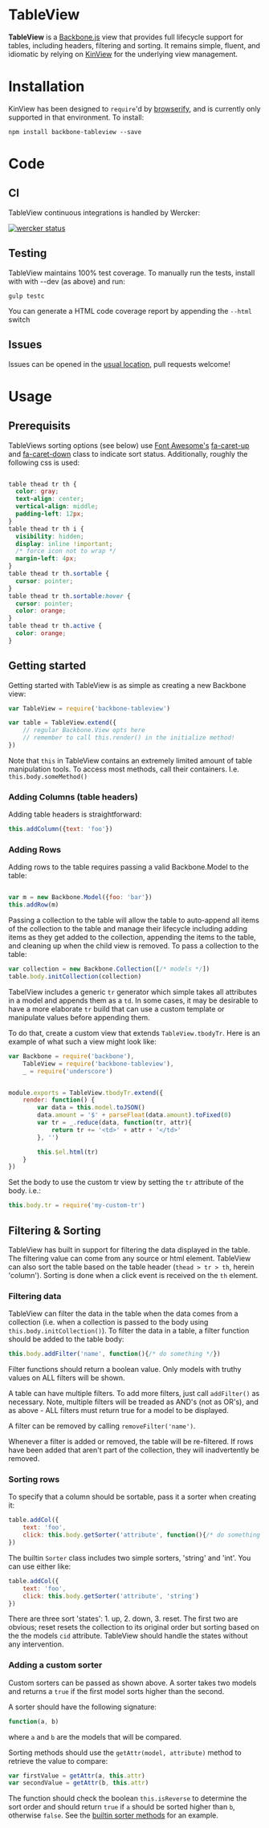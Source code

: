 # TableView
**TableView** is a [Backbone.js](http://backbonejs.org/) view that provides full 
lifecycle support for tables, including headers, filtering and sorting. It remains 
simple, fluent, and idiomatic by relying on [KinView](https://github.com/mbrevda/backbone-kinview)
for the underlying view management.

# Installation

KinView has been designed to `require`'d by [browserify](http://browserify.org/),
and is currently only supported in that environment. To install:

```
npm install backbone-tableview --save
```

# Code

## CI
TableView continuous integrations is handled by Wercker:

[![wercker status](https://app.wercker.com/status/ed888333a4f3fb17e3738866f446c5b9/s/master "wercker status")](https://app.wercker.com/project/bykey/ed888333a4f3fb17e3738866f446c5b9)

## Testing
TableView maintains 100% test coverage. To manually run the tests, install with with --dev (as above) and run:

```
gulp testc
```

You can generate a HTML code coverage report by appending the `--html` switch

## Issues
Issues can be opened in the [usual location](https://github.com/mbrevda/backbone-tableview/issues), pull requests welcome!

# Usage
## Prerequisits
TableViews sorting options (see below) use [Font Awesome's](http://fortawesome.github.io/Font-Awesome/) [fa-caret-up](http://fortawesome.github.io/Font-Awesome/icon/caret-up/) and [fa-caret-down](http://fortawesome.github.io/Font-Awesome/icon/caret-down/) class to indicate sort status. Additionally, roughly the following css is used:

```css

table thead tr th {
  color: gray;
  text-align: center;
  vertical-align: middle;
  padding-left: 12px;
}
table thead tr th i {
  visibility: hidden;
  display: inline !important;
  /* force icon not to wrap */
  margin-left: 4px;
}
table thead tr th.sortable {
  cursor: pointer;
}
table thead tr th.sortable:hover {
  cursor: pointer;
  color: orange;
}
table thead tr th.active {
  color: orange;
}
```
 
## Getting started
Getting started with TableView is as simple as creating a new Backbone view:

```js
var TableView = require('backbone-tableview')

var table = TableView.extend({
    // regular Backbone.View opts here
    // remember to call this.render() in the initialize method!
})

```

Note that `this` in TableView contains an extremely limited amount of table manipulation tools. To access most methods, call their containers. I.e. `this.body.someMethod()`

### Adding Columns (table headers)
Adding table headers is straightforward:

```js
this.addColumn({text: 'foo'})

```

### Adding Rows
Adding rows to the table requires passing a valid Backbone.Model to the table:

```js

var m = new Backbone.Model({foo: 'bar'})
this.addRow(m)
```

Passing a collection to the table will allow the table to auto-append all items of the collection to the table and manage their lifecycle including adding items as they get added to the collection, appending the items to the table, and cleaning up when the child view is removed. To pass a collection to the table:

```js
var collection = new Backbone.Collection([/* models */])
table.body.initCollection(collection)
```

TabelView includes a generic `tr` generator which simple takes all attributes in a model and appends them as a `td`. In some cases, it may be desirable to have a more elaborate `tr` build that can use a custom template or manipulate values before appending them.

To do that, create a custom view that extends `TableView.tbodyTr`. Here is an example of what such a view might look like:

```js
var Backbone = require('backbone'),
    TableView = require('backbone-tableview'),
    _ = require('underscore')


module.exports = TableView.tbodyTr.extend({
    render: function() {
        var data = this.model.toJSON()
        data.amount = '$' + parseFloat(data.amount).toFixed(0)
        var tr = _.reduce(data, function(tr, attr){
            return tr += '<td>' + attr + '</td>'
        }, '')

        this.$el.html(tr)
    }
})
```

Set the body to use the custom tr view by setting the `tr` attribute of the body. i.e.:

```js
this.body.tr = require('my-custom-tr')
```

## Filtering & Sorting
TableView has built in support for filtering the data displayed in the table. The filtering value can come from any source or html element. TableView can also sort the table based on the table header (`thead > tr > th`, herein 'column'). Sorting is done when a click event is received on the `th` element.

### Filtering data
TableView can filter the data in the table when the data comes from a collection (i.e. when a collection is passed to the body using `this.body.initCollection()`). To filter the data in a table, a filter function should be added to the table body:

```js
this.body.addFilter('name', function(){/* do something */})
```

Filter functions should return a boolean value. Only models with truthy values on ALL filters will be shown.

A table can have multiple filters. To add more filters, just call `addFilter()` as necessary. Note, multiple filters will be treaded as AND's (not as OR's), and as above - ALL filters must return true for a model to be displayed.

A filter can be removed by calling `removeFilter('name')`.

Whenever a filter is added or removed, the table will be re-filtered. If rows have been added that aren't part of the collection, they will inadvertently be removed.

### Sorting rows
To specify that a column should be sortable, pass it a sorter when creating it:

```js
table.addCol({
    text: 'foo',
    click: this.body.getSorter('attribute', function(){/* do something */})
})

```

The builtin `Sorter` class includes two simple sorters, 'string' and 'int'. You can use either like:

```js
table.addCol({
    text: 'foo',
    click: this.body.getSorter('attribute', 'string')
})

```

There are three sort 'states': 1. up, 2. down, 3. reset. The first two are obvious; reset resets the collection to its original order but sorting based on the the models `cid` attribute. TableView should handle the states without any intervention.

### Adding a custom sorter
Custom sorters can be passed as shown above. A sorter takes two models and returns a `true` if the first model sorts higher than the second.

A sorter should have the following signature:

```js
function(a, b)
```
where `a` and `b` are the models that will be compared. 

Sorting methods should use the `getAttr(model, attribute)` method to retrieve the value to compare:

```js
var firstValue = getAttr(a, this.attr)
var secondValue = getAttr(b, this.attr)
```

The function should check the boolean `this.isReverse` to determine the sort order and should return `true` if `a` should be sorted higher than `b`, otherwise `false`. See the [builtin sorter methods](https://github.com/mbrevda/backbone-tableview/blob/master/src/sorter.js#L35-L56) for an example. 
